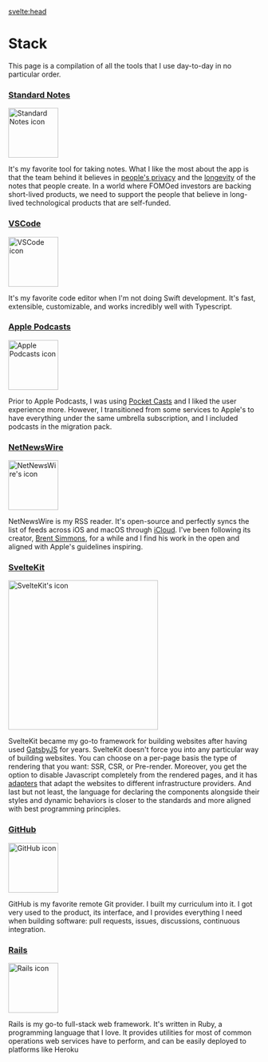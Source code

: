 <svelte:head>
<title>Stack | Craftweg</title>
<meta name="description" content="This page is a compilation of all the tools that I use day-to-day in no particular order.">
</svelte:head>

# Stack

This page is a compilation of all the tools that I use day-to-day in no particular order.


### [Standard Notes](https://standardnotes.com/)

<img src="https://cdn.icon-icons.com/icons2/2407/PNG/512/standard_notes_icon_146094.png" width="100" alt="Standard Notes icon"/>

It's my favorite tool for taking notes. What I like the most about the app is that the team behind it believes in [people's privacy](https://standardnotes.com/privacy) and the [longevity](https://standardnotes.com/longevity) of the notes that people create. In a world where FOMOed investors are backing short-lived products, we need to support the people that believe in long-lived technological products that are self-funded.

### [VSCode](https://code.visualstudio.com/)

<img src="https://camo.githubusercontent.com/ebb0d9ad69ba4b2024aec00a7a89db22fc028200e215c164d751ae99d577f042/68747470733a2f2f636f64652e76697375616c73747564696f2e636f6d2f6173736574732f757064617465732f315f33352f6c6f676f2d737461626c652e706e67" width="100" alt="VSCode icon"/>

It's my favorite code editor when I'm not doing Swift development. It's fast, extensible, customizable, and works incredibly well with Typescript.

### [Apple Podcasts](https://www.apple.com/apple-podcasts/)

<img src="https://upload.wikimedia.org/wikipedia/commons/e/e7/Podcasts_%28iOS%29.svg" width="100" alt="Apple Podcasts icon"/>

Prior to Apple Podcasts, I was using [Pocket Casts](https://www.pocketcasts.com/) and I liked the user experience more. However, I transitioned from some services to Apple's to have everything under the same umbrella subscription, and I included podcasts in the migration pack.

### [NetNewsWire](https://netnewswire.com/)

<img src="https://netnewswire.com/images/nnw_icon_256.png" width="100" alt="NetNewsWire's icon"/>

NetNewsWire is my RSS reader. It's open-source and perfectly syncs the list of feeds across iOS and macOS through [iCloud](https://www.icloud.com/). I've been following its creator, [Brent Simmons](https://twitter.com/brentsimmons), for a while and I find his work in the open and aligned with Apple's guidelines inspiring.

### [SvelteKit](https://kit.svelte.dev/)

<img src="https://user-images.githubusercontent.com/11630812/114088279-7cd7be80-98d2-11eb-883c-66c3bf48f293.png" width="300" alt="SvelteKit's icon"/>

SvelteKit became my go-to framework for building websites after having used [GatsbyJS](https://www.gatsbyjs.com/) for years.
SvelteKit doesn't force you into any particular way of building websites. You can choose on a per-page basis the type of rendering that you want: SSR, CSR, or Pre-render. Moreover, you get the option to disable Javascript completely from the rendered pages, and it has [adapters](https://github.com/sveltejs/kit/blob/master/documentation/docs/10-adapters.md) that adapt the websites to different infrastructure providers. And last but not least, the language for declaring the components alongside their styles and dynamic behaviors is closer to the standards and more aligned with best programming principles.


### [GitHub](https://github.com)

<img src="https://github.githubassets.com/images/modules/logos_page/Octocat.png" width="100" alt="GitHub icon"/>

GitHub is my favorite remote Git provider. I built my curriculum into it. I got very used to the product, its interface, and I provides everything I need when building software: pull requests, issues, discussions, continuous integration.

### [Rails](https://rubyonrails.org/)

<img src="https://cdn3.iconfinder.com/data/icons/popular-services-brands-vol-2/512/ruby-on-rails-512.png" width="100" alt="Rails icon"/>

Rails is my go-to full-stack web framework. It's written in Ruby, a programming language that I love. It provides utilities for most of common operations web services have to perform, and can be easily deployed to platforms like Heroku

